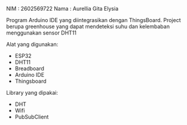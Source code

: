 NIM	: 2602569722
Nama	: Aurellia Gita Elysia

Program Arduino IDE yang diintegrasikan dengan ThingsBoard. Project berupa greenhouse yang dapat mendeteksi suhu dan kelembaban menggunakan sensor DHT11

Alat yang digunakan:
* ESP32
* DHT11
* Breadboard
* Arduino IDE
* Thingsboard

Library yang dipakai:
* DHT
* Wifi
* PubSubClient
